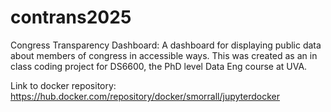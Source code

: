 # contrans2025
Congress Transparency Dashboard: A dashboard for displaying public data about members of congress in accessible ways. This was created as an in class coding project for DS6600, the PhD level Data Eng course at UVA. 

Link to docker repository:
https://hub.docker.com/repository/docker/smorrall/jupyterdocker
